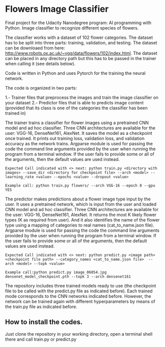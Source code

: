 # Flowers Image Classifier
Final project for the Udacity Nanodegree program: AI programming with Python. Image classifier to recognize different species of flowers.

The classifier works with a dataset of 102 flower categories. The dataset has to be split into three parts: training, validation, and testing. The dataset can be downloaed from here: http://www.robots.ox.ac.uk/~vgg/data/flowers/102/index.html. The dataset can be placed in any directory path but this has to be passed in the trainer when calling it (see details below).

Code is written in Python and uses Pytorch for the training the neural network.

The code is organized in two parts:

1.- Trainer files that preprocess the images and train the image classifier on your dataset
2.- Predictor files that is able to predicts image content (provided that its class is one of the categories the classifier has been trained in)

The trainer trains a classifier for flower images using a pretrained CNN model and ad hoc classifier. Three CNN architectures are available for the user: VGG-16, DenseNet161, AlexNet. It saves the model as a checkpoint once trained. It prints out training loss, validation loss, and validation accuracy as the network trains.
Argparse module is used for passing the code the command line arguments provided by the user when running the program from a terminal window. If the user fails to provide some or all of the arguments, then the default values are used instead.

    Expected Call indicated with <> next: python train.py <directory with images> --save_dir <directory for checkpoint file> --arch <model> --learning_rate <value> --epochs <value> --dropout <value>
    
    Example call: python train.py flowers/ --arch VGG-16 --epoch 8 --gpu YES
    
The predictor makes predictions about a flower image type input by the user. It uses a pretrained network, which is input from the user and loaded CNN model and ad hoc classifier. Three CNN architectures are available for the user: VGG-16, DenseNet161, AlexNet. It returns the most K likely flower types (K as required from user). And it also identifies the name of the flower type using a mapping of categories to real names (cat_to_name.json file).
Argparse module is used for passing the code the command line arguments provided by the user when running the program from a terminal window. If the user fails to provide some or all of the arguments, then the default values are used instead.

    Expected Call indicated with <> next: python predict.py <image path> <checkpoint file path> --category_names <cat_to_name.json file>  --arch <model> --topk <value>
    
    Example call:python predict.py image_06054.jpg densenet_model_checkpoint.pth --topk 3 --arch densenet161
    
The repository includes three trained models ready to use (the checkpoint file to be called with the predict.py file as indicated before). Each trained mode corresponds to the CNN networks indicated before. However, the network can be trained again with different hyperparameters by means of the train.py file as indicated before.

## How to install the codes.
Just clone the repository in your working directory, open a terminal shell there and call train.py or predict.py

